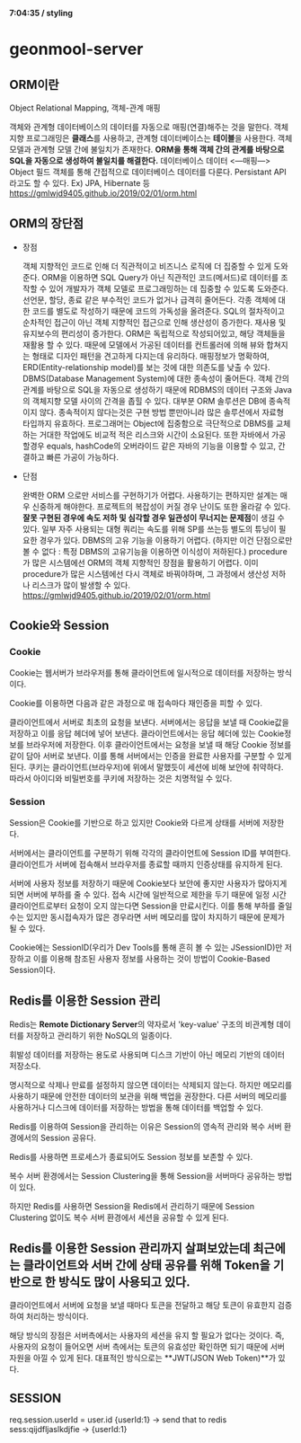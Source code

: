 **7:04:35 / styling**

# geonmool-server

## ORM이란

Object Relational Mapping, 객체-관계 매핑

객체와 관계형 데이터베이스의 데이터를 자동으로 매핑(연결)해주는 것을 말한다.
객체 지향 프로그래밍은 **클래스**를 사용하고, 관계형 데이터베이스는 **테이블**을 사용한다.
객체 모델과 관계형 모델 간에 불일치가 존재한다.
**ORM을 통해 객체 간의 관계를 바탕으로 SQL을 자동으로 생성하여 불일치를 해결한다.**
데이터베이스 데이터 <—매핑—> Object 필드
객체를 통해 간접적으로 데이터베이스 데이터를 다룬다.
Persistant API라고도 할 수 있다.
Ex) JPA, Hibernate 등
https://gmlwjd9405.github.io/2019/02/01/orm.html

## ORM의 장단점

- 장점

  객체 지향적인 코드로 인해 더 직관적이고 비즈니스 로직에 더 집중할 수 있게 도와준다.
  ORM을 이용하면 SQL Query가 아닌 직관적인 코드(메서드)로 데이터를 조작할 수 있어 개발자가 객체 모델로 프로그래밍하는 데 집중할 수 있도록 도와준다.
  선언문, 할당, 종료 같은 부수적인 코드가 없거나 급격히 줄어든다.
  각종 객체에 대한 코드를 별도로 작성하기 때문에 코드의 가독성을 올려준다.
  SQL의 절차적이고 순차적인 접근이 아닌 객체 지향적인 접근으로 인해 생산성이 증가한다.
  재사용 및 유지보수의 편리성이 증가한다.
  ORM은 독립적으로 작성되어있고, 해당 객체들을 재활용 할 수 있다.
  때문에 모델에서 가공된 데이터를 컨트롤러에 의해 뷰와 합쳐지는 형태로 디자인 패턴을 견고하게 다지는데 유리하다.
  매핑정보가 명확하여, ERD(Entity-relationship model)를 보는 것에 대한 의존도를 낮출 수 있다.
  DBMS​(Database Management System)에 대한 종속성이 줄어든다.
  객체 간의 관계를 바탕으로 SQL을 자동으로 생성하기 때문에 RDBMS의 데이터 구조와 Java의 객체지향 모델 사이의 간격을 좁힐 수 있다.
  대부분 ORM 솔루션은 DB에 종속적이지 않다.
  종속적이지 않다는것은 구현 방법 뿐만아니라 많은 솔루션에서 자료형 타입까지 유효하다.
  프로그래머는 Object에 집중함으로 극단적으로 DBMS를 교체하는 거대한 작업에도 비교적 적은 리스크와 시간이 소요된다.
  또한 자바에서 가공할경우 equals, hashCode의 오버라이드 같은 자바의 기능을 이용할 수 있고, 간결하고 빠른 가공이 가능하다.

- 단점

  완벽한 ORM 으로만 서비스를 구현하기가 어렵다.
  사용하기는 편하지만 설계는 매우 신중하게 해야한다.
  프로젝트의 복잡성이 커질 경우 난이도 또한 올라갈 수 있다.
  **잘못 구현된 경우에 속도 저하 및 심각할 경우 일관성이 무너지는 문제점**이 생길 수 있다.
  일부 자주 사용되는 대형 쿼리는 속도를 위해 SP를 쓰는등 별도의 튜닝이 필요한 경우가 있다.
  DBMS의 고유 기능을 이용하기 어렵다. (하지만 이건 단점으로만 볼 수 없다 : 특정 DBMS의 고유기능을 이용하면 이식성이 저하된다.)
  procedure가 많은 시스템에선 ORM의 객체 지향적인 장점을 활용하기 어렵다.
  이미 procedure가 많은 시스템에선 다시 객체로 바꿔야하며, 그 과정에서 생산성 저하나 리스크가 많이 발생할 수 있다.
  https://gmlwjd9405.github.io/2019/02/01/orm.html

## Cookie와 Session

### Cookie

Cookie는 웹서버가 브라우저를 통해 클라이언트에 일시적으로 데이터를 저장하는 방식이다.

Cookie를 이용하면 다음과 같은 과정으로 매 접속마다 재인증을 피할 수 있다.

클라이언트에서 서버로 최초의 요청을 보낸다.
서버에서는 응답을 보낼 때 Cookie값을 저장하고 이를 응답 헤더에 넣어 보낸다.
클라이언트에서는 응답 헤더에 있는 Cookie정보를 브라우저에 저장한다.
이후 클라이언트에서는 요청을 보낼 때 해당 Cookie 정보를 같이 담아 서버로 보낸다. 이를 통해 서버에서는 인증을 완료한 사용자를 구분할 수 있게 된다.
쿠키는 클라이언트(브라우저)에 위에서 말했듯이 세션에 비해 보안에 취약하다. 따라서 아이디와 비밀번호를 쿠키에 저장하는 것은 치명적일 수 있다.

### Session

Session은 Cookie를 기반으로 하고 있지만 Cookie와 다르게 상태를 서버에 저장한다.

서버에서는 클라이언트를 구분하기 위해 각각의 클라이언트에 Session ID를 부여한다. 클라이언트가 서버에 접속해서 브라우저를 종료할 때까지 인증상태를 유지하게 된다.

서버에 사용자 정보를 저장하기 때문에 Cookie보다 보안에 좋지만 사용자가 많아지게 되면 서버에 부하를 줄 수 있다.
접속 시간에 일반적으로 제한을 두기 때문에 일정 시간 클라이언트로부터 요청이 오지 않는다면 Session을 만료시킨다. 이를 통해 부하를 줄일 수는 있지만 동시접속자가 많은 경우라면 서버 메모리를 많이 차지하기 때문에 문제가 될 수 있다.

Cookie에는 SessionID(우리가 Dev Tools를 통해 흔히 볼 수 있는 JSessionID)만 저장하고 이를 이용해 참조된 사용자 정보를 사용하는 것이 방법이 Cookie-Based Session이다.

## Redis를 이용한 Session 관리

Redis는 **Remote Dictionary Server**의 약자로서 'key-value' 구조의 비관계형 데이터를 저장하고 관리하기 위한 NoSQL의 일종이다.

휘발성 데이터를 저장하는 용도로 사용되며 디스크 기반이 아닌 메모리 기반의 데이터 저장소다.

명시적으로 삭제나 만료를 설정하지 않으면 데이터는 삭제되지 않는다. 하지만 메모리를 사용하기 때문에 안전한 데이터의 보관을 위해 백업을 권장한다. 다른 서버의 메모리를 사용하거나 디스크에 데이터를 저장하는 방법을 통해 데이터를 백업할 수 있다.

Redis를 이용하여 Session을 관리하는 이유은 Session의 영속적 관리와 복수 서버 환경에서의 Session 공유다.

Redis를 사용하면 프로세스가 종료되어도 Session 정보를 보존할 수 있다.

복수 서버 환경에서는 Session Clustering을 통해 Session을 서버마다 공유하는 방법이 있다.

하지만 Redis를 사용하면 Session을 Redis에서 관리하기 때문에 Session Clustering 없이도 복수 서버 환경에서 세션을 공유할 수 있게 된다.

## Redis를 이용한 Session 관리까지 살펴보았는데 최근에는 클라이언트와 서버 간에 상태 공유를 위해 Token을 기반으로 한 방식도 많이 사용되고 있다.

클라이언트에서 서버에 요청을 보낼 때마다 토큰을 전달하고 해당 토큰이 유효한지 검증하여 처리하는 방식이다.

해당 방식의 장점은 서버측에서는 사용자의 세션을 유지 할 필요가 없다는 것이다. 즉, 사용자의 요청이 들어오면 서버 측에서는 토큰의 유효성만 확인하면 되기 때문에 서버 자원을 아낄 수 있게 된다. 대표적인 방식으로는 **JWT(JSON Web Token)**가 있다.

## SESSION

req.session.userId = user.id
{userId:1} -> send that to redis
sess:qijdfljaslkdjfie -> {userId:1}
